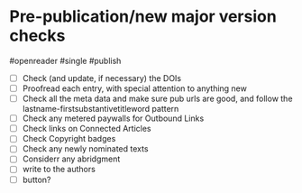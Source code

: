 # Pre-publication/new major version checks

#openreader #single #publish

- [ ] Check (and update, if necessary) the DOIs
- [ ] Proofread each entry, with special attention to anything new
- [ ] Check all the meta data and make sure pub urls are good, and follow the lastname-firstsubstantivetitleword pattern
- [ ] Check any metered paywalls for Outbound Links
- [ ] Check links on Connected Articles
- [ ] Check Copyright badges
- [ ] Check any newly nominated texts
- [ ] Considerr any abridgment
- [ ] write to the authors
- [ ] button?